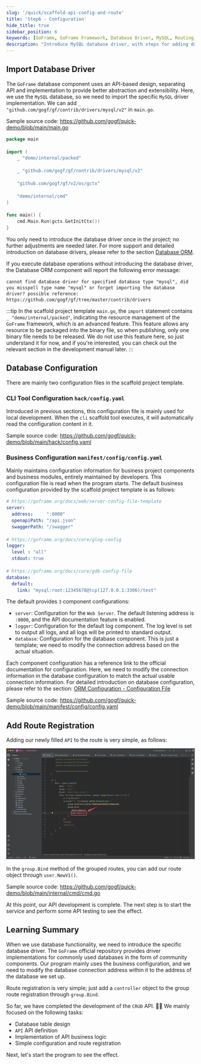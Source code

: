 ```yaml
---
slug: '/quick/scaffold-api-config-and-route'
title: 'Step6 - Configuration'
hide_title: true
sidebar_position: 6
keywords: [GoFrame, GoFrame Framework, Database Driver, MySQL, Routing, Configuration, API, Server Configuration, Log Module, Business Module]
description: "Introduce MySQL database driver, with steps for adding database configuration and route registration. Detailed explanation of configurations in the scaffold project template, including tool configuration and business configuration, and how to modify configuration files."
---
```


## Import Database Driver

The `GoFrame` database component uses an API-based design, separating API and implementation to provide better abstraction and extensibility. Here, we use the `MySQL` database, so we need to import the specific `MySQL` driver implementation. We can add `_ "github.com/gogf/gf/contrib/drivers/mysql/v2"` in `main.go`.

Sample source code: https://github.com/gogf/quick-demo/blob/main/main.go

```go title="main.go"
package main

import (
    _ "demo/internal/packed"

    _ "github.com/gogf/gf/contrib/drivers/mysql/v2"

    "github.com/gogf/gf/v2/os/gctx"

    "demo/internal/cmd"
)

func main() {
    cmd.Main.Run(gctx.GetInitCtx())
}
```

You only need to introduce the database driver once in the project; no further adjustments are needed later. For more support and detailed introduction on database drivers, please refer to the section [Database ORM](../../../docs/核心组件/数据库ORM/数据库ORM.md).

If you execute database operations without introducing the database driver, the Database ORM component will report the following error message:
```text
cannot find database driver for specified database type "mysql", did you misspell type name "mysql" or forget importing the database driver? possible reference: https://github.com/gogf/gf/tree/master/contrib/drivers
```

:::tip
In the scaffold project template `main.go`, the `import` statement contains `_ "demo/internal/packed"`, indicating the resource management of the `GoFrame` framework, which is an advanced feature. This feature allows any resource to be packaged into the binary file, so when publishing, only one binary file needs to be released. We do not use this feature here, so just understand it for now, and if you're interested, you can check out the relevant section in the development manual later.
:::

## Database Configuration

There are mainly two configuration files in the scaffold project template.

### CLI Tool Configuration `hack/config.yaml`
Introduced in previous sections, this configuration file is mainly used for local development. When the `cli` scaffold tool executes, it will automatically read the configuration content in it.

Sample source code: https://github.com/gogf/quick-demo/blob/main/hack/config.yaml

### Business Configuration `manifest/config/config.yaml`
Mainly maintains configuration information for business project components and business modules, entirely maintained by developers. This configuration file is read when the program starts. The default business configuration provided by the scaffold project template is as follows:
```yaml title="manifest/config/config.yaml"
# https://goframe.org/docs/web/server-config-file-template
server:
  address:     ":8000"
  openapiPath: "/api.json"
  swaggerPath: "/swagger"

# https://goframe.org/docs/core/glog-config
logger:
  level : "all"
  stdout: true

# https://goframe.org/docs/core/gdb-config-file
database:
  default:
    link: "mysql:root:12345678@tcp(127.0.0.1:3306)/test"
```

The default provides `3` component configurations:
- `server`: Configuration for the `Web Server`. The default listening address is `:8000`, and the API documentation feature is enabled.
- `logger`: Configuration for the default log component. The log level is set to output all logs, and all logs will be printed to standard output.
- `database`: Configuration for the database component. This is just a template; we need to modify the connection address based on the actual situation.

Each component configuration has a reference link to the official documentation for configuration. Here, we need to modify the connection information in the database configuration to match the actual usable connection information. For detailed introduction on database configuration, please refer to the section: [ORM Configuration - Configuration File](../../../docs/核心组件/数据库ORM/ORM使用配置/ORM使用配置-配置文件.md)

Sample source code: https://github.com/gogf/quick-demo/blob/main/manifest/config/config.yaml

## Add Route Registration

Adding our newly filled `API` to the route is very simple, as follows:

![goframe route registration](QQ_1731680426319.png)

In the `group.Bind` method of the grouped routes, you can add our route object through `user.NewV1()`.

Sample source code: https://github.com/gogf/quick-demo/blob/main/internal/cmd/cmd.go

At this point, our API development is complete. The next step is to start the service and perform some API testing to see the effect.

## Learning Summary

When we use database functionality, we need to introduce the specific database driver. The `GoFrame` official repository provides driver implementations for commonly used databases in the form of community components. Our program mainly uses the business configuration, and we need to modify the database connection address within it to the address of the database we set up.

Route registration is very simple; just add a `controller` object to the group route registration through `group.Bind`.

So far, we have completed the development of the `CRUD` API. 👏👏 We mainly focused on the following tasks:
- Database table design
- `API` API definition
- Implementation of API business logic
- Simple configuration and route registration

Next, let's start the program to see the effect.